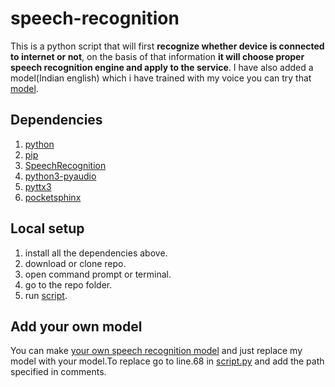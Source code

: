 # speech-recognition

This is a python script that will first **recognize whether device is connected to internet or not**, on the basis of that information **it will choose proper speech recognition engine and apply to the service**. I have also added a model(Indian english) which i have trained with my voice you can try that [model](https://github.com/Sheldon1999/speech-recognition/tree/master/en-in).

## Dependencies

1. [python](https://www.python.org/downloads/)
2. [pip](https://pip.pypa.io/en/stable/installing/)
3. [SpeechRecognition](https://pypi.org/project/SpeechRecognition/)
4. [python3-pyaudio](https://pypi.org/project/PyAudio/)
5. [pyttx3](https://pypi.org/project/pyttsx3/)
6. [pocketsphinx](https://pypi.org/project/pocketsphinx/)

## Local setup

1. install all the dependencies above.
2. download or clone repo.
3. open command prompt or terminal.
4. go to the repo folder.
3. run [script](https://github.com/Sheldon1999/speech-recognition/blob/master/script.py).

## Add your own model

You can make [your own speech recognition model](https://cmusphinx.github.io/wiki/tutorialadapt/) and just replace my model with your model.To replace go to line.68 in [script.py](https://github.com/Sheldon1999/speech-recognition/blob/master/script.py) and add the path specified in comments.

